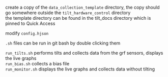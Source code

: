 
create a copy of the `data_collection_template` directory, the copy should go somewhere outside the `tilt_hardware_control` directory  
the template directory can be found in the tilt_docs directory which is pinned to Quick Access

modify `config.hjson`

`.sh` files can be run in git bash by double clicking them

`run_tilts.sh` performs tilts and collects data from the grf sensors, displays the live graphs  
`run_bias.sh` collects a bias file  
`run_monitor.sh` displays the live graphs and collects data without tilting
